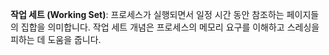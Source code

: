 **작업 세트 (Working Set)**: 프로세스가 실행되면서 일정 시간 동안 참조하는 페이지들의 집합을 의미합니다. 작업 세트 개념은 프로세스의 메모리 요구를 이해하고 스레싱을 피하는 데 도움을 줍니다.